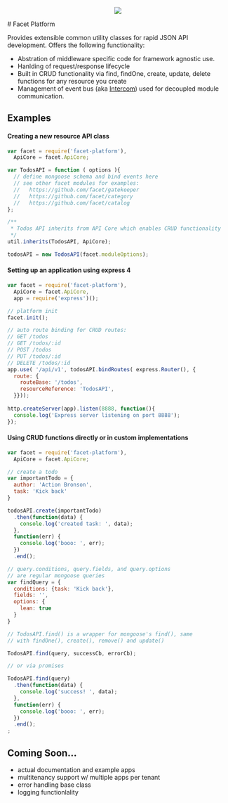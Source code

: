 <p align="center">
  <img src="https://raw.github.com/facet/gatekeeper/master/assets/facet.png" />
</p>
# Facet Platform

Provides extensible common utility classes for rapid JSON API development. Offers the following functionality:

* Abstration of middleware specific code for framework agnostic use.
* Hanlding of request/response lifecycle
* Built in CRUD functionality via find, findOne, create, update, delete functions for any resource you create
* Management of event bus (aka [Intercom](https://github.com/facet/intercom)) used for decoupled module communication.


## Examples

#### Creating a new resource API class

```js
var facet = require('facet-platform'),
  ApiCore = facet.ApiCore;

var TodosAPI = function ( options ){
  // define mongoose schema and bind events here
  // see other facet modules for examples:
  //   https://github.com/facet/gatekeeper
  //   https://github.com/facet/category
  //   https://github.com/facet/catalog
};

/**
 * Todos API inherits from API Core which enables CRUD functionality
 */
util.inherits(TodosAPI, ApiCore);

todosAPI = new TodosAPI(facet.moduleOptions);
```

#### Setting up an application using express 4

```js
var facet = require('facet-platform'),
  ApiCore = facet.ApiCore,
  app = require('express')();

// platform init
facet.init();

// auto route binding for CRUD routes:
// GET /todos
// GET /todos/:id
// POST /todos
// PUT /todos/:id
// DELETE /todos/:id
app.use( '/api/v1', todosAPI.bindRoutes( express.Router(), {
  route: {
    routeBase: '/todos',
    resourceReference: 'TodosAPI',
  }}));
  
http.createServer(app).listen(8888, function(){
  console.log('Express server listening on port 8888');
});
```


#### Using CRUD functions directly or in custom implementations

```js
var facet = require('facet-platform'),
  ApiCore = facet.ApiCore;

// create a todo
var importantTodo = {
  author: 'Action Bronson',
  task: 'Kick back'
}

todosAPI.create(importantTodo)
  .then(function(data) {
    console.log('created task: ', data);
  },
  function(err) {
    console.log('booo: ', err);
  })
  .end();

// query.conditions, query.fields, and query.options 
// are regular mongoose queries
var findQuery = {
  conditions: {task: 'Kick back'},
  fields: '',
  options: {
    lean: true
  }
}

// TodosAPI.find() is a wrapper for mongoose's find(), same 
// with findOne(), create(), remove() and update()

TodosAPI.find(query, successCb, errorCb);

// or via promises

TodosAPI.find(query)
  .then(function(data) {
    console.log('success! ', data);
  },
  function(err) {
    console.log('booo: ', err);
  })
  .end();
;
```

## Coming Soon...

* actual documentation and example apps
* multitenancy support w/ multiple apps per tenant
* error handling base class
* logging functionlality 
